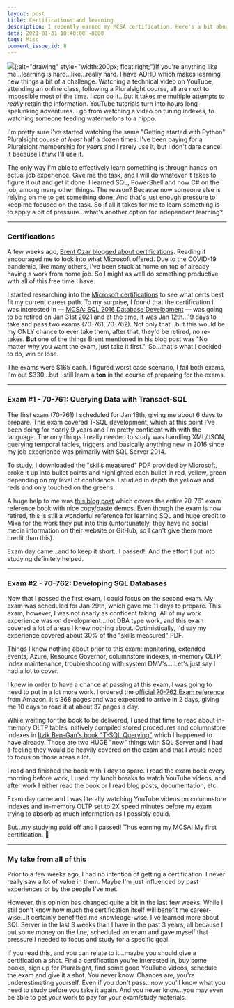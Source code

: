 ```yaml
---
layout: post
title: Certifications and learning
description: I recently earned my MCSA certification. Here's a bit about my opinion of certifications.
date: 2021-01-31 10:40:00 -0800
tags: Misc
comment_issue_id: 8
---
```


![](https://media.giphy.com/media/12YWqHikTndSRG/giphy.gif){:alt="drawing" style="width:200px; float:right;"}If you're anything like me...learning is hard...like...really hard. I have ADHD which makes learning new things a bit of a challenge. Watching a technical video on YouTube, attending an online class, following a Pluralsight course, all are next to impossible most of the time. I *can* do it...but it takes me multiple attempts to *really* retain the information. YouTube tutorials turn into hours long spelunking adventures. I go from watching a video on tuning indexes, to watching someone feeding watermelons to a hippo.

I'm pretty sure I've started watching the same "Getting started with Python" Pluralsight course *at least* half a dozen times. I've been paying for a Pluralsight membership for *years* and I rarely use it, but I don't dare cancel it because I *think* I'll use it.

The only way I'm able to effectively learn something is through hands-on actual job experience. Give me the task, and I will do whatever it takes to figure it out and get it done. I learned SQL, PowerShell and now C# on the job, among many other things. The reason? Because now someone else is relying on me to get something done; And that's just enough pressure to keep me focused on the task. So if all it takes for me to learn something is to apply a bit of pressure...what's another option for independent learning?

---

### Certifications

A few weeks ago, [Brent Ozar blogged about certifications](https://www.brentozar.com/archive/2021/01/which-microsoft-certification-should-you-get/). Reading it encouraged me to look into what Microsoft offered. Due to the COVID-19 pandemic, like many others, I've been stuck at home on top of already having a work from home job. So I might as well do something productive with all of this free time I have.

I started researching into the [Microsoft certifications](https://docs.microsoft.com/en-us/learn/certifications/) to see what certs best fit my current career path. To my surprise, I found that the certification I was interested in &mdash; [MCSA: SQL 2016 Database Development](https://docs.microsoft.com/en-us/learn/certifications/mcsa-sql2016-database-development-certification) &mdash; was going to be retired on Jan 31st 2021 and at the time, it was Jan 12th...19 days to take and pass two exams (70-761, 70-762). Not only that...but this would be my ONLY chance to ever take them, after that, they'd be retired, no re-takes. **But** one of the things Brent mentioned in his blog post was "No matter why you want the exam, just take it first.". So...that's what I decided to do, win or lose.

The exams were $165 each. I figured worst case scenario, I fail both exams, I'm out $330...but I still learn a **ton** in the course of preparing for the exams.

---

### Exam #1 - 70-761: Querying Data with Transact-SQL

The first exam (70-761) I scheduled for Jan 18th, giving me about 6 days to prepare. This exam covered T-SQL development, which at this point I've been doing for nearly 9 years and I'm pretty confident with with the language. The only things I really needed to study was handling XML/JSON, querying temporal tables, triggers and basically anything new in 2016 since my job experience was primarily with SQL Server 2014.

To study, I downloaded the "skills measured" PDF provided by Microsoft, broke it up into bullet points and highlighted each bullet in red, yellow, green depending on my level of confidence. I studied in depth the yellows and reds and only touched on the greens.

A huge help to me was [this blog post](https://mika-s.github.io/sql/certification/70-761/2019/05/27/notes-on-70-761-Querying-Data-with-Transact-SQL) which covers the entire 70-761 exam reference book with nice copy/paste demos. Even though the exam is now retired, this is still a wonderful reference for learning SQL and huge credit to Mika for the work they put into this (unfortunately, they have no social media information on their website or GitHub, so I can't give them more credit than this).

Exam day came...and to keep it short...I passed!! And the effort I put into studying definitely helped.

---

### Exam #2 - 70-762: Developing SQL Databases

Now that I passed the first exam, I could focus on the second exam. My exam was scheduled for Jan 29th, which gave me 11 days to prepare. This exam, however, I was not nearly as confident taking. All of my work experience was on development...not DBA type work, and this exam covered a lot of areas I knew nothing about. Optimistically, I'd say my experience covered about 30% of the "skills measured" PDF.

Things I knew nothing about prior to this exam: monitoring, extended events, Azure, Resource Governor, columnstore indexes, in-memory OLTP, index maintenance, troubleshooting with system DMV's....Let's just say I had a lot to cover.

I knew in order to have a chance at passing at this exam, I was going to need to put in a lot more work. I ordered the [official 70-762 Exam reference](https://amzn.to/35Re73h) from Amazon. It's 368 pages and was expected to arrive in 2 days, giving me 10 days to read it at about 37 pages a day.

While waiting for the book to be delivered, I used that time to read about in-memory OLTP tables, natively compiled stored procedures and columnstore indexes in [Itzik Ben-Gan's book "T-SQL Querying"](https://amzn.to/39BLMzk) which I happened to have already. Those are two HUGE "new" things with SQL Server and I had a feeling they would be heavily covered on the exam and that I would need to focus on those areas a lot.

I read and finished the book with 1 day to spare. I read the exam book every morning before work, I used my lunch breaks to watch YouTube videos, and after work I either read the book or I read blog posts, documentation, etc.

Exam day came and I was literally watching YouTube videos on columnstore indexes and in-memory OLTP set to 2X speed minutes before my exam trying to absorb as much information as I possibly could.

But...my studying paid off and I passed! Thus earning my MCSA! My first certification. 🎉

---

### My take from all of this

Prior to a few weeks ago, I had no intention of getting a certification. I never really saw a lot of value in them. Maybe I'm just influenced by past experiences or by the people I've met.

However, this opinion has changed quite a bit in the last few weeks. While I still don't know how much the certification itself will benefit me career-wise...it certainly benefitted me knowledge-wise. I've learned more about SQL Server in the last 3 weeks than I have in the past 3 years, all because I put some money on the line, scheduled an exam and gave myself that pressure I needed to focus and study for a specific goal.

If you read this, and you can relate to it...maybe you should give a certification a shot. Find a certification you're interested in, buy some books, sign up for Pluralsight, find some good YouTube videos, schedule the exam and give it a shot. You never know. Chances are, you're underestimating yourself. Even if you don't pass...now you'll know what you need to study before you take it again. And you never know...you may even be able to get your work to pay for your exam/study materials.